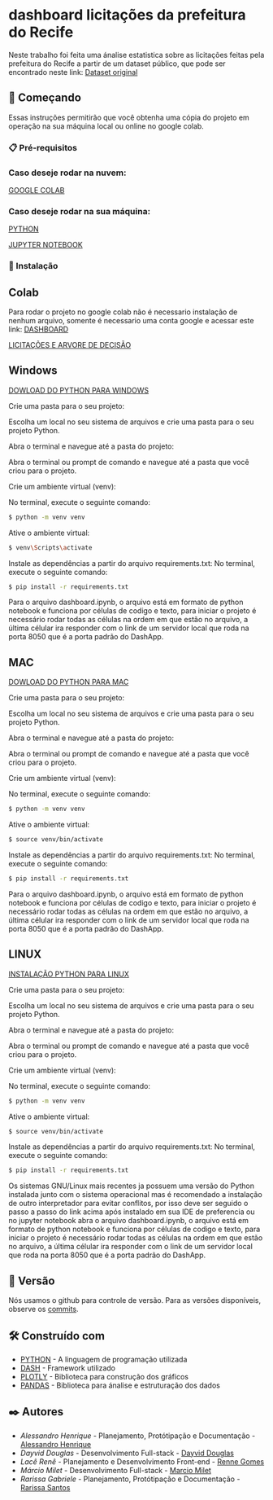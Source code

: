 # dashboard licitações da prefeitura do Recife

Neste trabalho foi feita uma ánalise estatistica sobre as licitações feitas pela prefeitura do Recife a partir de um dataset público, que pode ser encontrado neste link: [Dataset original](http://dados.recife.pe.gov.br/dataset/591a6ed4-7beb-4304-a2a1-2af521517a06/resource/c5d7505c-381c-4670-a0c2-1fbf56df50b1/download/dados_abertos_licitacao_concluida.csv)

## 🚀 Começando

Essas instruções permitirão que você obtenha uma cópia do projeto em operação na sua máquina local ou online no google colab.

### 📋 Pré-requisitos

### Caso deseje rodar na nuvem:

[GOOGLE COLAB](https://colab.research.google.com)

### Caso deseje rodar na sua máquina:

[PYTHON](https://www.python.org/downloads/)

[JUPYTER NOTEBOOK](https://jupyter.org/install)

### 🔧 Instalação

## Colab

Para rodar o projeto no google colab não é necessario instalação de nenhum arquivo, somente é necessario uma conta google e acessar este link: [DASHBOARD](https://colab.research.google.com/github/dayviddouglas/ciencia_de_dados_licitacoes_prefeitura_do_recife/blob/main/dashboard.ipynb)

[LICITAÇÕES E ARVORE DE DECISÃO](https://colab.research.google.com/github/dayviddouglas/ciencia_de_dados_licitacoes_prefeitura_do_recife/blob/main/Licita%C3%A7%C3%B5es.ipynb)

## Windows

[DOWLOAD DO PYTHON PARA WINDOWS](https://www.python.org/downloads/windows/)

Crie uma pasta para o seu projeto:

Escolha um local no seu sistema de arquivos e crie uma pasta para o seu projeto Python.

Abra o terminal e navegue até a pasta do projeto:

Abra o terminal ou prompt de comando e navegue até a pasta que você criou para o projeto.

Crie um ambiente virtual (venv):

No terminal, execute o seguinte comando:

```bash 
$ python -m venv venv
```

Ative o ambiente virtual:
```bash 
$ venv\Scripts\activate
```
Instale as dependências a partir do arquivo requirements.txt:
No terminal, execute o seguinte comando:

```bash 
$ pip install -r requirements.txt
```

Para o arquivo dashboard.ipynb, o arquivo está em formato de python notebook e funciona por células de codigo e texto, para iniciar o projeto é necessário rodar todas as células
na ordem em que estão no arquivo, a última célular ira responder com o link de um servidor local que roda na porta 8050 que é a porta padrão do DashApp.

## MAC

[DOWLOAD DO PYTHON PARA MAC](https://www.python.org/downloads/macos/)

Crie uma pasta para o seu projeto:

Escolha um local no seu sistema de arquivos e crie uma pasta para o seu projeto Python.

Abra o terminal e navegue até a pasta do projeto:

Abra o terminal ou prompt de comando e navegue até a pasta que você criou para o projeto.

Crie um ambiente virtual (venv):

No terminal, execute o seguinte comando:

```bash 
$ python -m venv venv
```

Ative o ambiente virtual:
```bash 
$ source venv/bin/activate
```
Instale as dependências a partir do arquivo requirements.txt:
No terminal, execute o seguinte comando:

```bash 
$ pip install -r requirements.txt
```

Para o arquivo dashboard.ipynb, o arquivo está em formato de python notebook e funciona por células de codigo e texto, para iniciar o projeto é necessário rodar todas as células
na ordem em que estão no arquivo, a última célular ira responder com o link de um servidor local que roda na porta 8050 que é a porta padrão do DashApp.


## LINUX

[INSTALAÇÃO PYTHON PARA LINUX](https://python.org.br/instalacao-linux/)

Crie uma pasta para o seu projeto:

Escolha um local no seu sistema de arquivos e crie uma pasta para o seu projeto Python.

Abra o terminal e navegue até a pasta do projeto:

Abra o terminal ou prompt de comando e navegue até a pasta que você criou para o projeto.

Crie um ambiente virtual (venv):

No terminal, execute o seguinte comando:

```bash 
$ python -m venv venv
```

Ative o ambiente virtual:
```bash 
$ source venv/bin/activate
```
Instale as dependências a partir do arquivo requirements.txt:
No terminal, execute o seguinte comando:

```bash 
$ pip install -r requirements.txt
```

Os sistemas GNU/Linux mais recentes ja possuem uma versão do Python instalada junto com o sistema operacional mas é recomendado a instalação de outro interpretador para evitar conflitos, por isso deve ser seguido o passo a passo do link acima após instalado
em sua IDE de preferencia ou no jupyter notebook abra o arquivo dashboard.ipynb, o arquivo está em formato de python notebook e funciona por células de codigo e texto, para iniciar o projeto é necessário rodar todas as células
na ordem em que estão no arquivo, a última célular ira responder com o link de um servidor local que roda na porta 8050 que é a porta padrão do DashApp.

## 📌 Versão

Nós usamos o github para controle de versão. Para as versões disponíveis, observe os [commits](https://github.com/dayviddouglas/ciencia_de_dados_licitacoes_prefeitura_do_recife/commits/main/). 

## 🛠️ Construído com

* [PYTHON](https://www.python.org/doc/) - A linguagem de programação utilizada
* [DASH](https://dash.plotly.com) - Framework utilizado
* [PLOTLY](https://plotly.com/python/) - Biblioteca para construção dos gráficos
* [PANDAS](https://pandas.pydata.org/docs/) - Biblioteca para ánalise e estruturação dos dados

## ✒️ Autores

* *Alessandro Henrique* - Planejamento, Protótipação e Documentação - [Alessandro Henrique](https://github.com/alessandrohpsf)
* *Dayvid Douglas* - Desenvolvimento Full-stack - [Dayvid Douglas](https://github.com/dayviddouglas)
* *Lacê Renê* - Planejamento e Desenvolvimento Front-end - [Renne Gomes](https://github.com/rennegomes)
* *Márcio Milet* - Desenvolvimento Full-stack - [Marcio Milet](https://github.com/marciomilet)
* *Rarissa Gabriele* - Planejamento, Protótipação e Documentação - [Rarissa Santos](https://github.com/rarissasantos29)
